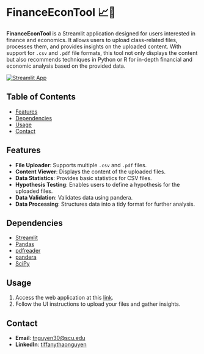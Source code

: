 # FinanceEconTool 📈🔬

**FinanceEconTool** is a Streamlit application designed for users interested in finance and economics. It allows users to upload class-related files, processes them, and provides insights on the uploaded content. With support for `.csv` and `.pdf` file formats, this tool not only displays the content but also recommends techniques in Python or R for in-depth financial and economic analysis based on the provided data.

[![Streamlit App](https://static.streamlit.io/badges/streamlit_badge_black_white.svg)](https://tiffanythaonguyen-streamlit-example-streamlit-app-pia2qx.streamlit.app/)

## Table of Contents

- [Features](#features)
- [Dependencies](#dependencies)
- [Usage](#usage)
- [Contact](#contact)

## Features

- **File Uploader**: Supports multiple `.csv` and `.pdf` files.
- **Content Viewer**: Displays the content of the uploaded files.
- **Data Statistics**: Provides basic statistics for CSV files.
- **Hypothesis Testing**: Enables users to define a hypothesis for the uploaded files.
- **Data Validation**: Validates data using pandera.
- **Data Processing**: Structures data into a tidy format for further analysis.

## Dependencies

- [Streamlit](https://streamlit.io/)
- [Pandas](https://pandas.pydata.org/)
- [pdfreader](https://github.com/maxpmaxp/pdfreader)
- [pandera](https://pandera.readthedocs.io/)
- [SciPy](https://www.scipy.org/)

## Usage

1. Access the web application at this [link](https://tiffanythaonguyen-streamlit-example-streamlit-app-pia2qx.streamlit.app/).
2. Follow the UI instructions to upload your files and gather insights.

## Contact

- **Email**: [tnguyen30@scu.edu](mailto:tnguyen30@scu.edu)
- **LinkedIn**: [tiffanythaonguyen](https://www.linkedin.com/in/tiffanythaonguyen/)
